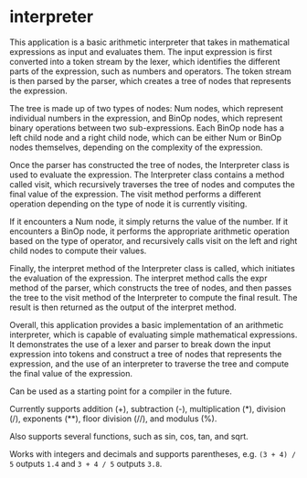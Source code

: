 # interpreter
This application is a basic arithmetic interpreter that takes in mathematical expressions as input and evaluates them. The input expression is first converted into a token stream by the lexer, which identifies the different parts of the expression, such as numbers and operators. The token stream is then parsed by the parser, which creates a tree of nodes that represents the expression.

The tree is made up of two types of nodes: Num nodes, which represent individual numbers in the expression, and BinOp nodes, which represent binary operations between two sub-expressions. Each BinOp node has a left child node and a right child node, which can be either Num or BinOp nodes themselves, depending on the complexity of the expression.

Once the parser has constructed the tree of nodes, the Interpreter class is used to evaluate the expression. The Interpreter class contains a method called visit, which recursively traverses the tree of nodes and computes the final value of the expression. The visit method performs a different operation depending on the type of node it is currently visiting.

If it encounters a Num node, it simply returns the value of the number. If it encounters a BinOp node, it performs the appropriate arithmetic operation based on the type of operator, and recursively calls visit on the left and right child nodes to compute their values.

Finally, the interpret method of the Interpreter class is called, which initiates the evaluation of the expression. The interpret method calls the expr method of the parser, which constructs the tree of nodes, and then passes the tree to the visit method of the Interpreter to compute the final result. The result is then returned as the output of the interpret method.

Overall, this application provides a basic implementation of an arithmetic interpreter, which is capable of evaluating simple mathematical expressions. It demonstrates the use of a lexer and parser to break down the input expression into tokens and construct a tree of nodes that represents the expression, and the use of an interpreter to traverse the tree and compute the final value of the expression.

Can be used as a starting point for a compiler in the future.

Currently supports addition (+), subtraction (-), multiplication (*), division (/), exponents (**), floor division (//), and modulus (%).

Also supports several functions, such as sin, cos, tan, and sqrt.

Works with integers and decimals and supports parentheses, e.g. `(3 + 4) / 5` outputs `1.4` and `3 + 4 / 5` outputs `3.8`.
